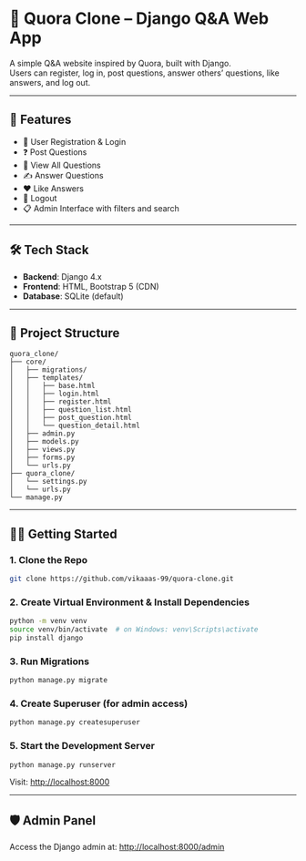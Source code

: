 # 🧠 Quora Clone – Django Q&A Web App

A simple Q&A website inspired by Quora, built with Django.  
Users can register, log in, post questions, answer others’ questions, like answers, and log out.

---

## 🚀 Features

- 🔐 User Registration & Login
- ❓ Post Questions
- 📖 View All Questions
- ✍️ Answer Questions
- ❤️ Like Answers
- 👋 Logout
- 📋 Admin Interface with filters and search

---

## 🛠️ Tech Stack

- **Backend**: Django 4.x
- **Frontend**: HTML, Bootstrap 5 (CDN)
- **Database**: SQLite (default)

---

## 📂 Project Structure

```
quora_clone/
├── core/
│   ├── migrations/
│   ├── templates/
│   │   ├── base.html
│   │   ├── login.html
│   │   ├── register.html
│   │   ├── question_list.html
│   │   ├── post_question.html
│   │   └── question_detail.html
│   ├── admin.py
│   ├── models.py
│   ├── views.py
│   ├── forms.py
│   └── urls.py
├── quora_clone/
│   └── settings.py
│   └── urls.py
└── manage.py
```

---

## 🧑‍💻 Getting Started

### 1. Clone the Repo

```bash
git clone https://github.com/vikaaas-99/quora-clone.git
```

### 2. Create Virtual Environment & Install Dependencies

```bash
python -m venv venv
source venv/bin/activate  # on Windows: venv\Scripts\activate
pip install django
```

### 3. Run Migrations

```bash
python manage.py migrate
```

### 4. Create Superuser (for admin access)

```bash
python manage.py createsuperuser
```

### 5. Start the Development Server

```bash
python manage.py runserver
```

Visit: [http://localhost:8000](http://localhost:8000)

---

## 🛡️ Admin Panel

Access the Django admin at: [http://localhost:8000/admin](http://localhost:8000/admin)

